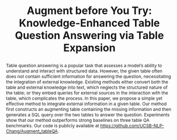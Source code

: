 ---
title: "Augment before You Try: Knowledge-Enhanced Table Question Answering via Table Expansion"
link: https://arxiv.org/pdf/2401.15555.pdf
authors: "Liu et al."
venue: "ArXiv"
year: 2024
abstract: "Table question answering is a popular task that assesses a model’s ability to understand and interact with structured data. However, the given table often does not contain sufficient information for answering the question, necessitating the integration of external knowledge. Existing methods either convert both the table and external knowledge into text, which neglects the structured nature of the table; or they embed queries for external sources in the interaction
with the table, which complicates the process.

In this paper, we propose a simple yet effective method to integrate external information in a given table. Our method first constructs an augmenting table containing the missing information and then generates a SQL query over the
two tables to answer the question. Experiments show that our method outperforms strong baselines on three table QA benchmarks. Our code is publicly available at https://github.com/UCSB-NLP-Chang/Augment_tableQA."
---